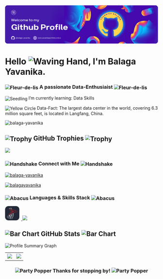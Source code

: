 <!-- BANNER IMAGE -->
![Header](gh-banner.png)

<!-- HEADING 1 -->
<h1>
Hello <img src="https://raw.githubusercontent.com/Tarikul-Islam-Anik/Animated-Fluent-Emojis/master/Emojis/Hand%20gestures/Waving%20Hand.png" alt="Waving Hand" width="45" height="45" style=" vertical-align:bottom"/>, I'm Balaga Yavanika.</h1>

<!-- HEADING 2 -->
<h3><img src="https://raw.githubusercontent.com/Tarikul-Islam-Anik/Animated-Fluent-Emojis/master/Emojis/Symbols/Fleur-de-lis.png" alt="Fleur-de-lis" width="20" height="20" style=" vertical-align:middle" /> A passionate Data-Enthusiaist <img src="https://raw.githubusercontent.com/Tarikul-Islam-Anik/Animated-Fluent-Emojis/master/Emojis/Symbols/Fleur-de-lis.png" alt="Fleur-de-lis" width="20" height="20" style=" vertical-align:middle"/></h3>

<!-- PERSONAL INFO -->
<p><img src="https://raw.githubusercontent.com/Tarikul-Islam-Anik/Animated-Fluent-Emojis/master/Emojis/Animals/Seedling.png" alt="Seedling" width="15" height="15" style="vertical-align:middle"/> I’m currently learning: Data Skills</p> 
<p><img src="https://raw.githubusercontent.com/Tarikul-Islam-Anik/Animated-Fluent-Emojis/master/Emojis/Symbols/Yellow%20Circle.png" alt="Yellow Circle" width="15" height="15" style=" vertical-align:middle" /> Data-Fact: The largest data center in the world, covering 6.3 million square feet, is located in Langfang, China.</p>

<!-- PROFILE VIEWS -->
<p align="left"> <img src="https://komarev.com/ghpvc/?username=balaga-yavanika&label=Profile%20views&color=0e75b6&style=for-the-badge&color=ff69b4" alt="balaga-yavanika"/></p> 

<!-- TROPHIES -->
<h2>
<img src="https://raw.githubusercontent.com/Tarikul-Islam-Anik/Animated-Fluent-Emojis/master/Emojis/Activities/Trophy.png" alt="Trophy" width="25" height="25" style="vertical-align:middle" /> GitHub Trophies <img src="https://raw.githubusercontent.com/Tarikul-Islam-Anik/Animated-Fluent-Emojis/master/Emojis/Activities/Trophy.png" alt="Trophy" width="25" height="25" style="vertical-align:middle"/></h2>

![](https://github-trophies.vercel.app/?username=balaga-yavanika&ma&row=1&&column=7&theme=darkhub&no-frame=true&no-bg=true&margin-w=4)

<!-- CONNECT WITH ME -->
<h3 align="left"><img src="https://raw.githubusercontent.com/Tarikul-Islam-Anik/Animated-Fluent-Emojis/master/Emojis/Hand%20gestures/Handshake.png" alt="Handshake" width="25" height="25" style="vertical-align:middle"/> Connect with Me <img src="https://raw.githubusercontent.com/Tarikul-Islam-Anik/Animated-Fluent-Emojis/master/Emojis/Hand%20gestures/Handshake.png" alt="Handshake" width="25" height="25" style="vertical-align:middle"/></h3>
<p align="left">
<a href="https://linkedin.com/in/balaga-yavanika" target="blank"><img align="center" src="https://raw.githubusercontent.com/rahuldkjain/github-profile-readme-generator/master/src/images/icons/Social/linked-in-alt.svg" alt="balaga-yavanika" height="30" width="40" /></a>

<object data="https://img.shields.io/badge/download_my_resume-8a2be2?style=for-the-badge&label=%E2%86%93&labelColor=%230073FF&color=%23FFB71B&link=https%3A%2F%2Fgithub.com%2Fbalaga-yavanika" width="auto" height="auto">
</object>

<!-- <a href="https://instagram.com/yavanika.b" target="blank"><img align="center" src="https://raw.githubusercontent.com/rahuldkjain/github-profile-readme-generator/master/src/images/icons/Social/instagram.svg" alt="yavanika.b" height="30" width="40" /></a> -->
<a href="https://www.behance.net/balagayavanika" target="blank"><img align="center" src="https://raw.githubusercontent.com/rahuldkjain/github-profile-readme-generator/master/src/images/icons/Social/behance.svg" alt="balagayavanika" height="30" width="40" /></a>
</p>

<!-- TOOLS | SKILLS -->
<h3 align="left"><img src="https://raw.githubusercontent.com/Tarikul-Islam-Anik/Animated-Fluent-Emojis/master/Emojis/Objects/Abacus.png" alt="Abacus" width="25" height="25" style="vertical-align:middle"/> Languages & Skills Stack <img src="https://raw.githubusercontent.com/Tarikul-Islam-Anik/Animated-Fluent-Emojis/master/Emojis/Objects/Abacus.png" alt="Abacus" width="25" height="25" style="vertical-align:middle"/></h3>

<p align="left">

  <a href="https://skillicons.dev">
    <img src="sqlserver-SVG-icons.png" width="47" height="47" style="margin:0px 6px 0px 0px"/> 
    <img src="https://skillicons.dev/icons?i=postgres,mysql,azure,aws,latex,py,ps,figma"/>
    
  </a>
</p>

<!-- STATS -->
<h2> <img src="https://raw.githubusercontent.com/Tarikul-Islam-Anik/Animated-Fluent-Emojis/master/Emojis/Objects/Bar%20Chart.png" alt="Bar Chart" width="25" height="25" style="vertical-align:bottom"/> GitHub Stats <img src="https://raw.githubusercontent.com/Tarikul-Islam-Anik/Animated-Fluent-Emojis/master/Emojis/Objects/Bar%20Chart.png" alt="Bar Chart" width="25" height="25" style="vertical-align:bottom" /> </h2>
<table>
  <tr>
    <th>
    <img src="https://github-readme-stats.vercel.app/api?username=balaga-yavanika&show_icons=true&theme=tokyonight&rank_icon=github&hide_border=true&include_all_commits=true&count_private=true&show=reviews&hide=contribs&" width="auto" height="150">
    </th>
    <th><img src="https://github-readme-streak-stats.herokuapp.com/?user=balaga-yavanika&theme=tokyonight&hide_border=true" width="auto" height="150"></th>
  </tr>
  <tr>
  <img src="http://github-profile-summary-cards.vercel.app/api/cards/profile-details?username=balaga-yavanika&theme=tokyonight" alt="Profile Summary Graph" width="auto" height="auto"/>
  </tr>
</table>



<h3 align= "center"><img src="https://raw.githubusercontent.com/Tarikul-Islam-Anik/Animated-Fluent-Emojis/master/Emojis/Activities/Party%20Popper.png" alt="Party Popper" width="25" height="25" /> Thanks for stopping by! <img src="https://raw.githubusercontent.com/Tarikul-Islam-Anik/Animated-Fluent-Emojis/master/Emojis/Activities/Party%20Popper.png" alt="Party Popper" width="25" height="25" /></h3> 

<!--
**balaga-yavanika/balaga-yavanika** is a ✨ _special_ ✨ repository because its `README.md` (this file) appears on your GitHub profile.

Here are some ideas to get you started:

- 🔭 I’m currently working on ...
- 🌱 I’m currently learning ...
- 👯 I’m looking to collaborate on ...
- 🤔 I’m looking for help with ...
- 💬 Ask me about ...
- 📫 How to reach me: ...
- 😄 Pronouns: ...
- ⚡ Fun fact: ...
-->
